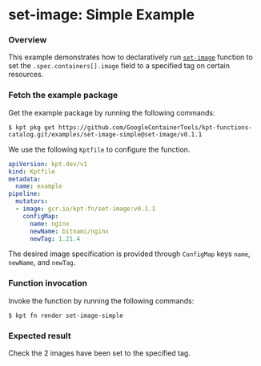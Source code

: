 # set-image: Simple Example

### Overview

This example demonstrates how to declaratively run [`set-image`] function
to set the `.spec.containers[].image` field to a specified tag on certain
resources.

### Fetch the example package

Get the example package by running the following commands:

```shell
$ kpt pkg get https://github.com/GoogleContainerTools/kpt-functions-catalog.git/examples/set-image-simple@set-image/v0.1.1
```

We use the following `Kptfile` to configure the function.

```yaml
apiVersion: kpt.dev/v1
kind: Kptfile
metadata:
  name: example
pipeline:
  mutators:
  - image: gcr.io/kpt-fn/set-image:v0.1.1
    configMap:
      name: nginx
      newName: bitnami/nginx
      newTag: 1.21.4
```

The desired image specification is provided through `ConfigMap` keys `name`,
`newName`, and `newTag`.

### Function invocation

Invoke the function by running the following commands:

```shell
$ kpt fn render set-image-simple
```

### Expected result

Check the 2 images have been set to the specified tag.

[`set-image`]: https://catalog.kpt.dev/set-image/v0.1.1/
